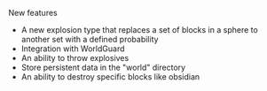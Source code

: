 New features
* A new explosion type that replaces a set of blocks in a sphere to another set with a defined probability
* Integration with WorldGuard
* An ability to throw explosives
* Store persistent data in the "world" directory
* An ability to destroy specific blocks like obsidian

